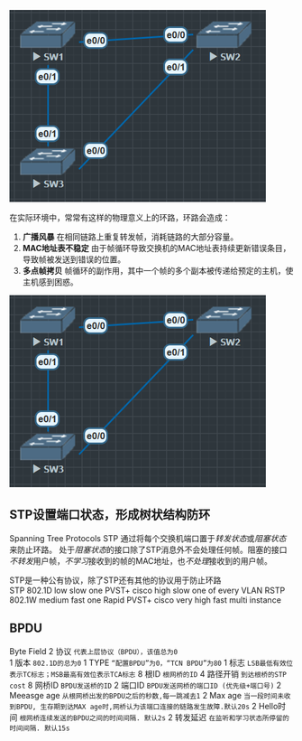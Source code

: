 ![](image/091944.png)

在实际环境中，常常有这样的物理意义上的环路，环路会造成：
1. **广播风暴** 在相同链路上重复转发帧，消耗链路的大部分容量。
2. **MAC地址表不稳定** 由于帧循环导致交换机的MAC地址表持续更新错误条目，导致帧被发送到错误的位置。
3. **多点帧拷贝** 帧循环的副作用，其中一个帧的多个副本被传递给预定的主机，使主机感到困惑。

![](image/091944.png)

## STP设置端口状态，形成树状结构防环
Spanning Tree Protocols STP 通过将每个交换机端口置于*转发状态*或*阻塞状态*来防止环路。
处于*阻塞状态*的接口除了STP消息外不会处理任何帧。阻塞的接口*不转发*用户帧，*不学习*接收到的帧的MAC地址，也*不处理*接收到的用户帧。

STP是一种公有协议，除了STP还有其他的协议用于防止环路</br>
 STP   802.1D  low    slow       one 
 PVST+ cisco   high   slow       one of every VLAN
 RSTP  802.1W  medium fast       one
 Rapid PVST+   cisco  very high fast multi instance
</br>

## BPDU </br>

Byte   Field
2      协议 `代表上层协议（BPDU），该值总为0`</br>
1      版本 `802.1D的总为0`
1      TYPE `“配置BPDU”为0，“TCN BPDU”为80`
1      标志 `LSB最低有效位表示TC标志；MSB最高有效位表示TCA标志`
8      根ID `根网桥的ID`
4      路径开销 `到达根桥的STP cost`
8      网桥ID `BPDU发送桥的ID`
2      端口ID `BPDU发送网桥的端口ID (优先级+端口号)` 
2      Meeasge age `从根网桥出发的BPDU之后的秒数,每一跳减去1`
2      Max age `当一段时间未收到BPDU, 生存期到达MAX age时,网桥认为该端口连接的链路发生故障.默认20s`
2      Hello时间 `根网桥连续发送的BPDU之间的时间间隔. 默认2s`
2      转发延迟 `在监听和学习状态所停留的时间间隔. 默认15s`